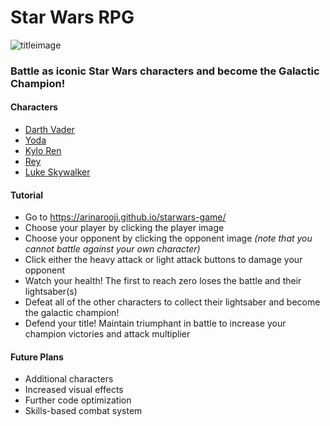 # Star Wars RPG
![titleimage](https://static1.comicvine.com/uploads/original/11128/111280603/5356202-5243446-7qi00kby-4.jpg)<br>
### Battle as iconic Star Wars characters and become the Galactic Champion!
#### Characters
- [Darth Vader](http://starwars.wikia.com/wiki/Anakin_Skywalker)
- [Yoda](http://starwars.wikia.com/wiki/Yoda)
- [Kylo Ren](http://starwars.wikia.com/wiki/Kylo_Ren)
- [Rey](http://starwars.wikia.com/wiki/Rey)
- [Luke Skywalker](http://starwars.wikia.com/wiki/Luke_Skywalker)

#### Tutorial
- Go to https://arinarooji.github.io/starwars-game/
- Choose your player by clicking the player image
- Choose your opponent by clicking the opponent image *(note that you cannot battle against your own character)*
- Click either the heavy attack or light attack buttons to damage your opponent
- Watch your health! The first to reach zero loses the battle and their lightsaber(s)
- Defeat all of the other characters to collect their lightsaber and become the galactic champion!
- Defend your title! Maintain triumphant in battle to increase your champion victories and attack multiplier

#### Future Plans
- Additional characters
- Increased visual effects
- Further code optimization
- Skills-based combat system
